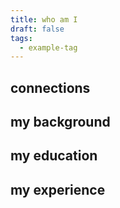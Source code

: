 ```yaml
---
title: who am I
draft: false
tags:
  - example-tag
---
```


## connections

## my background

## my education

## my experience


